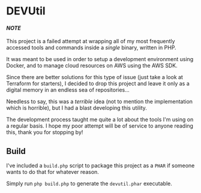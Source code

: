 # DEVUtil

#### *NOTE*
This project is a failed attempt at wrapping all of my most frequently accessed tools and commands inside a *single* binary, written in PHP.

It was meant to be used in order to setup a development environment using Docker, and to manage cloud resources on AWS using the AWS SDK.

Since there are better solutions for this type of issue (just take a look at Terraform for starters), I decided to drop this project and leave it only as a digital memory in an endless sea of repositories...

Needless to say, this was a _terrible_ idea (not to mention the implementation which is horrible), but I had a blast developing this utility.

The development process taught me quite a lot about the tools I'm using on a regular basis.
I hope my poor attempt will be of service to anyone reading this, thank you for stopping by!

## Build
I've included a `build.php` script to package this project as a `PHAR` if someone wants to do that for whatever reason.

Simply run `php build.php` to generate the `devutil.phar` executable.
